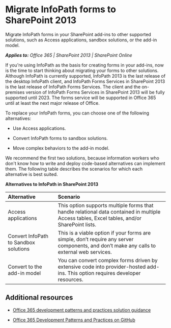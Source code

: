 # Migrate InfoPath forms to SharePoint 2013

Migrate InfoPath forms in your SharePoint add-ins to other supported solutions, such as Access applications, sandbox solutions, or the add-in model.

_**Applies to:** Office 365 | SharePoint 2013 | SharePoint Online_

If you're using InfoPath as the basis for creating forms in your add-ins, now is the time to start thinking about migrating your forms to other solutions. Although InfoPath is currently supported, InfoPath 2013 is the last release of the desktop InfoPath client, and InfoPath Forms Services in SharePoint 2013 is the last release of InfoPath Forms Services. The client and the on-premises version of InfoPath Forms Services in SharePoint 2013 will be fully supported until 2023. The forms service will be supported in Office 365 until at least the next major release of Office.

To replace your InfoPath forms, you can choose one of the following alternatives:

- Use Access applications.
    
- Convert InfoPath forms to sandbox solutions.
    
- Move complex behaviors to the add-in model.
    
We recommend the first two solutions, because information workers who don't know how to write and deploy code-based alternatives can implement them. The following table describes the scenarios for which each alternative is best suited.

**Alternatives to InfoPath in SharePoint 2013**

|**Alternative**|**Scenario**|
|:-----|:-----|
|Access applications|This option supports multiple forms that handle relational data contained in multiple Access tables, Excel tables, and/or SharePoint lists.|
|Convert InfoPath to Sandbox solutions|This is a viable option if your forms are simple, don’t require any server components, and don’t make any calls to external web services.|
|Convert to the add-in model|You can convert complex forms driven by extensive code into provider-hosted add-ins. This option requires developer resources.|

## Additional resources
<a name="bk_addresources"> </a>

-  [Office 365 development patterns and practices solution guidance](Office-365-development-patterns-and-practices-solution-guidance.md)
    
-  [Office 365 Development Patterns and Practices on GitHub](https://github.com/OfficeDev/PnP)
